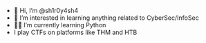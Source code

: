 - 👋 Hi, I’m @sh1r0y4sh4
- 👾 I’m interested in learning anything related to CyberSec/InfoSec
- 👨‍💻 I’m currently learning Python
- I play CTFs on platforms like THM and HTB

<!---
sh1r0y4sh4/sh1r0y4sh4 is a ✨ special ✨ repository because its `README.md` (this file) appears on your GitHub profile.
You can click the Preview link to take a look at your changes.
--->
